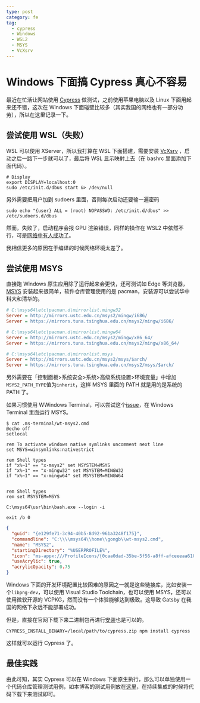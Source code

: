 ```yaml
---
type: post
category: fe
tag:
  - cypress
  - Windows
  - WSL2
  - MSYS
  - VcXsrv
---
```


# Windows 下面搞 Cypress 真心不容易

最近在忙活让网站使用 [Cypress](https://www.cypress.io/) 做测试，之前使用苹果电脑以及 Linux 下面用起来还不错，这次在 Windows 下面碰壁比较多（其实我国的网络也有一部分功劳），所以在这里记录一下。

## 尝试使用 WSL（失败）

WSL 可以使用 XServer，所以我打算在 WSL 下面搭建，需要安装 [VcXsrv](https://sourceforge.net/projects/vcxsrv/) ，启动之后一路下一步就可以了，最后将 WSL 显示映射上去（在 bashrc 里面添加下面代码）。

```shell
# Display
export DISPLAY=localhost:0
sudo /etc/init.d/dbus start &> /dev/null
```

另外需要把用户加到 sudoers 里面，否则每次启动还要输一遍密码

```shell
sudo echo "{user} ALL = (root) NOPASSWD: /etc/init.d/dbus" >> /etc/sudoers.d/dbus
```

然而，失败了，启动程序会报 GPU 渲染错误，同样的操作在 WSL2 中依然不行，可是[网络中有人成功了](https://nickymeuleman.netlify.com/blog/gui-on-wsl2-cypress/)。

我相信更多的原因在于编译的时候网络环境太差了。

## 尝试使用 MSYS

直接跑 Windows 原生应用除了运行起来会更快，还可测试如 Edge 等浏览器，[MSYS](https://www.msys2.org/) 安装起来很简单，软件仓库管理使用的是 pacman，安装源可以尝试华中科大和清华的。

```ini
# C:\msys64\etc\pacman.d\mirrorlist.mingw32
Server = http://mirrors.ustc.edu.cn/msys2/mingw/i686/
Server = https://mirrors.tuna.tsinghua.edu.cn/msys2/mingw/i686/
```

```ini
# C:\msys64\etc\pacman.d\mirrorlist.mingw64
Server = http://mirrors.ustc.edu.cn/msys2/mingw/x86_64/
Server = https://mirrors.tuna.tsinghua.edu.cn/msys2/mingw/x86_64/
```

```ini
# C:\msys64\etc\pacman.d\mirrorlist.msys
Server = http://mirrors.ustc.edu.cn/msys2/msys/$arch/
Server = https://mirrors.tuna.tsinghua.edu.cn/msys2/msys/$arch/
```

另外需要在「控制面板>系统安全>系统>高级系统设置>环境变量」中增加`MSYS2_PATH_TYPE`值为`inherit`，这样 MSYS 里面的 PATH 就是用的是系统的 PATH 了。

如果习惯使用 WWindows Terminal，可以尝试这个[issue](https://github.com/msys2/MSYS2-packages/issues/1684)，在 Windows Terminal 里面运行 MSYS。

```shell
$ cat .ms-terminal/wt-msys2.cmd
@echo off
setlocal

rem To activate windows native symlinks uncomment next line
set MSYS=winsymlinks:nativestrict

rem Shell types
if "x%~1" == "x-msys2" set MSYSTEM=MSYS
if "x%~1" == "x-mingw32" set MSYSTEM=MINGW32
if "x%~1" == "x-mingw64" set MSYSTEM=MINGW64


rem Shell types
rem set MSYSTEM=MSYS

C:\msys64\usr\bin\bash.exe --login -i

exit /b 0
```

```json
{
  "guid": "{e129fe71-3c94-40b5-8d92-961a3248f175}",
  "commandline": "C:\\\\msys64\\home\\gongb\\wt-msys2.cmd",
  "name": "MSYS2",
  "startingDirectory": "%USERPROFILE%",
  "icon": "ms-appx:///ProfileIcons/{0caa0dad-35be-5f56-a8ff-afceeeaa6101}.png",
  "useAcrylic": true,
  "acrylicOpacity": 0.75
}
```

Windows 下面的开发环境配置比较困难的原因之一就是这些链接库，比如安装一个`libpng-dev`，可以使用 Visual Studio Toolchain，也可以使用 MSYS，还可以使用微软开源的 VCPKG，然而没有一个体验能够达到极致。这导致 Gatsby 在我国的网络下永远不能部署成功。

但是，直接在官网下载下来二进制包再进行[安装](https://docs.cypress.io/guides/getting-started/installing-cypress.html#Install-binary)也是可以的。

```shell
CYPRESS_INSTALL_BINARY=/local/path/to/cypress.zip npm install cypress
```

这样就可以运行 Cypress 了。

## 最佳实践

由此可知，其实 Cypress 可以在 Windows 下面原生执行，那么可以单独使用一个代码仓库管理测试用例，如本博客的测试用例放在[这里](https://github.com/gongbaodd/cy-blog.gongbusang.com)，在持续集成的时候将代码下载下来测试即可。
